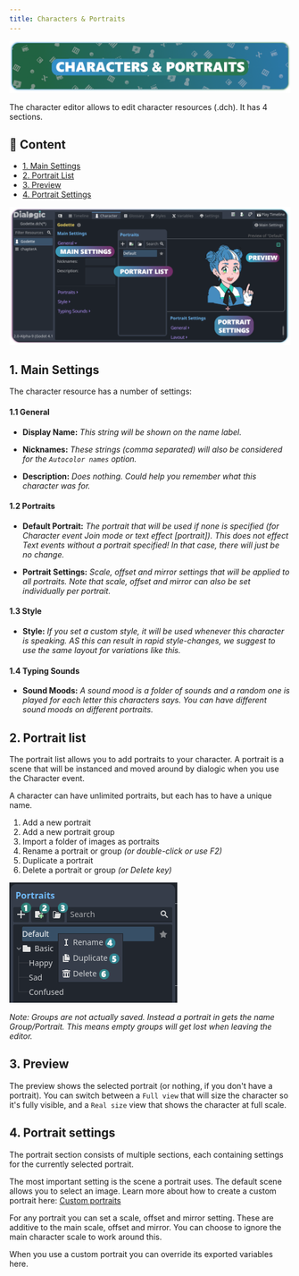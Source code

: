 ```yaml
---
title: Characters & Portraits
---
```


![header_character_portraits](/media/headers/character_portraits.png)

The character editor allows to edit character resources (.dch). It has 4 sections.

## 📜 Content
- [1. Main Settings](#1-main-settings)
- [2. Portrait List](#2-portrait-list)
- [3. Preview](#3-preview)
- [4. Portrait Settings](#4-portrait-settings)


<img src="/media/character_editor.png" width="600"/>

## 1. Main Settings

The character resource has a number of settings:

#### 1.1 General

- **Display Name:**
  *This string will be shown on the name label.*

- **Nicknames:**
  *These strings (comma separated) will also be considered for the `Autocolor names` option.*

- **Description:**
  *Does nothing. Could help you remember what this character was for.*

#### 1.2 Portraits

- **Default Portrait:**
  *The portrait that will be used if none is specified (for Character event Join mode or text effect [portrait]). This does not effect Text events without a portrait specified! In that case, there will just be no change.*

- **Portrait Settings:**
  *Scale, offset and mirror settings that will be applied to all portraits. Note that scale, offset and mirror can also be set individually per portrait.*

#### 1.3 Style

- **Style:**
  *If you set a custom style, it will be used whenever this character is speaking. AS this can result in rapid style-changes, we suggest to use the same layout for variations like this.*

#### 1.4 Typing Sounds

- **Sound Moods:**
  *A sound mood is a folder of sounds and a random one is played for each letter this characters says. You can have different sound moods on different portraits.*

## 2. Portrait list

The portrait list allows you to add portraits to your character. A portrait is a scene that will be instanced and moved around by dialogic when you use the Character event.

A character can have unlimited portraits, but each has to have a unique name.

1. Add a new portrait
2. Add a new portrait group
3. Import a folder of images as portraits
4. Rename a portrait or group *(or double-click or use F2)*
5. Duplicate a portrait
6. Delete a portrait or group *(or Delete key)*

![image](/media/portrait_list_buttons.png)

*Note: Groups are not actually saved. Instead a portrait in gets the name Group/Portrait. This means empty groups will get lost when leaving the editor.*

## 3. Preview

The preview shows the selected portrait (or nothing, if you don't have a portrait). You can switch between a `Full view` that will size the character so it's fully visible, and a `Real size` view that shows the character at full scale.  

## 4. Portrait settings

The portrait section consists of multiple sections, each containing settings for the currently selected portrait.

The most important setting is the scene a portrait uses. The default scene allows you to select an image. Learn more about how to create a custom portrait here: [Custom portraits](/documentation/custom-portraits)

For any portrait you can set a scale, offset and mirror setting. These are additive to the main scale, offset and mirror. You can choose to ignore the main character scale to work around this. 

When you use a custom portrait you can override its exported variables here. 
